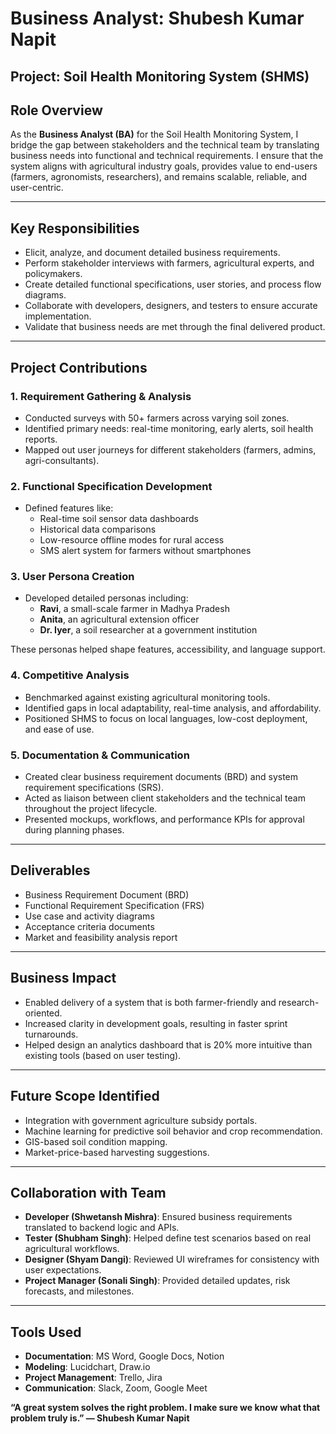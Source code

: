 # Business Analyst: Shubesh Kumar Napit

## Project: Soil Health Monitoring System (SHMS)

## Role Overview
As the **Business Analyst (BA)** for the Soil Health Monitoring System, I bridge the gap between stakeholders and the technical team by translating business needs into functional and technical requirements. I ensure that the system aligns with agricultural industry goals, provides value to end-users (farmers, agronomists, researchers), and remains scalable, reliable, and user-centric.

---

## Key Responsibilities
- Elicit, analyze, and document detailed business requirements.
- Perform stakeholder interviews with farmers, agricultural experts, and policymakers.
- Create detailed functional specifications, user stories, and process flow diagrams.
- Collaborate with developers, designers, and testers to ensure accurate implementation.
- Validate that business needs are met through the final delivered product.

---

## Project Contributions

### 1. Requirement Gathering & Analysis
- Conducted surveys with 50+ farmers across varying soil zones.
- Identified primary needs: real-time monitoring, early alerts, soil health reports.
- Mapped out user journeys for different stakeholders (farmers, admins, agri-consultants).

### 2. Functional Specification Development
- Defined features like:
  - Real-time soil sensor data dashboards
  - Historical data comparisons
  - Low-resource offline modes for rural access
  - SMS alert system for farmers without smartphones

### 3. User Persona Creation
- Developed detailed personas including:
  - **Ravi**, a small-scale farmer in Madhya Pradesh
  - **Anita**, an agricultural extension officer
  - **Dr. Iyer**, a soil researcher at a government institution

These personas helped shape features, accessibility, and language support.

### 4. Competitive Analysis
- Benchmarked against existing agricultural monitoring tools.
- Identified gaps in local adaptability, real-time analysis, and affordability.
- Positioned SHMS to focus on local languages, low-cost deployment, and ease of use.

### 5. Documentation & Communication
- Created clear business requirement documents (BRD) and system requirement specifications (SRS).
- Acted as liaison between client stakeholders and the technical team throughout the project lifecycle.
- Presented mockups, workflows, and performance KPIs for approval during planning phases.

---

## Deliverables
- Business Requirement Document (BRD)
- Functional Requirement Specification (FRS)
- Use case and activity diagrams
- Acceptance criteria documents
- Market and feasibility analysis report

---

## Business Impact
- Enabled delivery of a system that is both farmer-friendly and research-oriented.
- Increased clarity in development goals, resulting in faster sprint turnarounds.
- Helped design an analytics dashboard that is 20% more intuitive than existing tools (based on user testing).

---

## Future Scope Identified
- Integration with government agriculture subsidy portals.
- Machine learning for predictive soil behavior and crop recommendation.
- GIS-based soil condition mapping.
- Market-price-based harvesting suggestions.

---

## Collaboration with Team
- **Developer (Shwetansh Mishra)**: Ensured business requirements translated to backend logic and APIs.
- **Tester (Shubham Singh)**: Helped define test scenarios based on real agricultural workflows.
- **Designer (Shyam Dangi)**: Reviewed UI wireframes for consistency with user expectations.
- **Project Manager (Sonali Singh)**: Provided detailed updates, risk forecasts, and milestones.

---

## Tools Used
- **Documentation**: MS Word, Google Docs, Notion
- **Modeling**: Lucidchart, Draw.io
- **Project Management**: Trello, Jira
- **Communication**: Slack, Zoom, Google Meet


**“A great system solves the right problem. I make sure we know what that problem truly is.” — Shubesh Kumar Napit**
